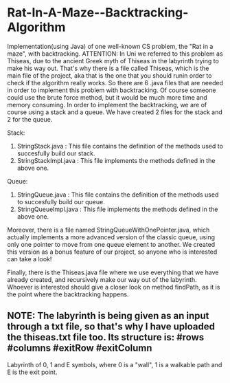 # Rat-In-A-Maze--Backtracking-Algorithm
Implementation(using Java) of one well-known CS problem, the "Rat in a maze", with backtracking. ATTENTION: In Uni we referred to this problem as Thiseas, due to the ancient Greek myth of Thiseas in the labyrinth trying to make his way out. That's why there is a file called Thiseas, which is the main file of the project, aka that is the one that you should runin order to check if the algorithm really works.
So there are 6 .java files that are needed in order to implement this problem with backtracking. Of course someone could use the brute force method, but it would be much more time and memory consuming.
In order to implement the backtracking, we are of course using a stack and a queue. We have created 2 files for the stack and 2 for the queue.

Stack:
  1. StringStack.java : This file contains the definition of the methods used to succesfully build our stack.
  2. StringStackImpl.java : This file implements the methods defined in the above one.

Queue:
  1. StringQueue.java : This file contains the definition of the methods used to succesfully build our queue.
  2. StringQueueImpl.java : This file implements the methods defined in the above one.

Moreover, there is a file named StringQueueWithOnePointer.java, which actually implements a more advanced version of the classic queue, using only one pointer to move from one queue element to another. We created this version as a bonus feature of our project, so anyone who is interested can take a look!

Finally, there is the Thiseas.java file where we use everything that we have already created, and recursively make our way out of the labyrinth. Whoever is interested should give a closer look on method findPath, as it is the point where the backtracking happens.

NOTE: The labyrinth is being given as an input through a txt file, so that's why I have uploaded the thiseas.txt file too.
Its structure is:
#rows #columns
#exitRow #exitColumn
--------------------------
Labyrinth of 0, 1 and E symbols, where 0 is a "wall", 1 is a walkable path and E is the exit point.

